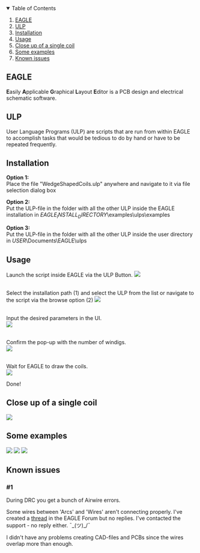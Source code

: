<!-- TABLE OF CONTENTS -->
<details open="open">
  <summary>Table of Contents</summary>
  <ol>
    <li><a href="#EAGLE">EAGLE</a></li>
    <li><a href="#ULP">ULP</a></li>
    <li><a href="#Installation">Installation</a></li>
    <li><a href="#Usage">Usage</a></li>
    <li><a href="#Close-up-of-a-single-coil">Close up of a single coil</a></li>
    <li><a href="#Some-examples">Some examples</a></li>
    <li><a href="#Known-issues">Known issues</a></li>
  </ol>
</details>


## EAGLE  <a name="EAGLE"/>

**E**asily **A**pplicable **G**raphical **L**ayout **E**ditor is a PCB design and electrical schematic software.

## ULP  <a name="ULP"/>
User Language Programs (ULP) are scripts that are run from within EAGLE to accomplish tasks that would be tedious to do by hand or have to be repeated frequently.

## Installation <a name="Installation"/>
**Option 1:**<br />
Place the file "WedgeShapedCoils.ulp" anywhere and navigate to it via file selection dialog box 

**Option 2:**<br />
Put the ULP-file in the folder with all the other ULP inside the EAGLE installation in $EAGLE_INSTALL_DIRECTORY$\examples\ulps\examples

**Option 3:**<br />
Put the ULP-file in the folder with all the other ULP inside the user directory in $USER$\Documents\EAGLE\ulps

## Usage  <a name="Usage"/>
Launch the script inside EAGLE via the ULP Button.
![](images/ULP_Button.png)
<br />
<br />

Select the installation path (1) and select the ULP from the list or navigate to the script via the browse option (2) 
![](images/EagleSelectULP.png)
<br />
<br />

Input the desired parameters in the UI.<br />
![](images/UI_Screenshot2.png)
<br />
<br />

Confirm the pop-up with the number of windigs. <br />
![](images/WindingsConfirmation.png)
<br />
<br />

Wait for EAGLE to draw the coils.<br />
![](images/ExampleLayout.png)
<br />

Done!


## Close up of a single coil  <a name="Close-up-of-a-single-coil"/>
![](images/ExampleLayout2.png)

## Some examples  <a name="Some-examples"/>
![](images/Example1.png)
![](images/Example2.png)
![](images/Example3.png)

## Known issues <a name="Known-issues"/>
### #1
During DRC you get a bunch of Airwire errors.

Some wires between 'Arcs' and 'Wires' aren't connecting properly.
I've created a [thread](https://forums.autodesk.com/t5/eagle-forum/wires-not-connecting-with-command-line-function-calls/td-p/9889741 "thread") in the EAGLE Forum but no replies. I've contacted the support - no reply either. ¯\_(ツ)_/¯

I didn't have any problems creating CAD-files and PCBs since the wires overlap more than enough.
